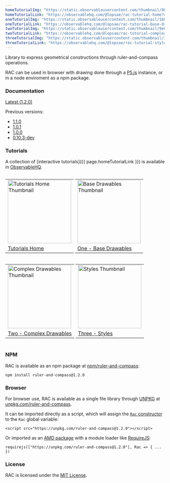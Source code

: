 ```yaml
---
homeTutorialImg: "https://static.observableusercontent.com/thumbnail/9802bd7d18cde48702d17122d317377618b6ec774200f56bbe10e0d2958ed8a3.jpg"
homeTutorialLink: "https://observablehq.com/@lopsae/rac-tutorial-home?collection=@lopsae/rac-tutorials"
oneTutorialImg: "https://static.observableusercontent.com/thumbnail/1602ac3ccd7fe186b4467ad1c21c85a4e334b89be40e5bd43d51c298069e1146.jpg"
oneTutorialLink: "https://observablehq.com/@lopsae/rac-tutorial-base-drawables?collection=@lopsae/rac-tutorials"
twoTutorialImg: "https://static.observableusercontent.com/thumbnail/9e00d8b24b88e7050b5442ea70b1db0b6bc2dc03ee7627e14599352e7de4a063.jpg"
twoTutorialLink: "https://observablehq.com/@lopsae/rac-tutorial-complex-drawables?collection=@lopsae/rac-tutorials"
threeTutorialImg: "https://static.observableusercontent.com/thumbnail/3d24088ee7c2725872eb76644de8bb787a610c7b27492121d60ce5e1cd551b28.jpg"
threeTutorialLink: "https://observablehq.com/@lopsae/rac-tutorial-styles?collection=@lopsae/rac-tutorials"
---
```


Library to express geometrical constructions through ruler-and-compass operations.

RAC can be used in browser with drawing done through a [P5.js](https://p5js.org/) instance, or in a node enviroment as a npm package.


### Documentation

[Latest (1.2.0)](./documentation/latest/)

Previous versions:
+ [1.1.0](./documentation/1.1.0/)
+ [1.0.1](./documentation/1.0.1/)
+ [1.0.0](./documentation/1.0.0/)
+ [0.10.3-dev](./documentation/0.10.3-dev/)



### Tutorials

A collection of [interactive tutorials]({{ page.homeTutorialLink }}) is available in [ObservableHQ](https://observablehq.com/).

<table style="display:inline-block; width: auto;">
  <tr>
    <td>
      <a href="{{ page.homeTutorialLink }}">
      <img src="{{ page.homeTutorialImg }}" alt="Tutorials Home Thumbnail" width="200"/>
      </a>
    </td>
  </tr>
  <tr>
    <td>
      <span><a href="{{ page.homeTutorialLink }}">
      Tutorials Home
      </a></span>
    </td>
  </tr>
</table>

<table style="display:inline-block; width: auto;">
  <tr>
    <td>
      <a href="{{ page.oneTutorialLink }}">
      <img src="{{ page.oneTutorialImg }}" alt="Base Drawables Thumbnail" width="200"/>
      </a>
    </td>
  </tr>
  <tr>
    <td>
      <span><a href="{{ page.oneTutorialLink }}">
      One - Base Drawables
      </a></span>
    </td>
  </tr>
</table>

<table style="display:inline-block; width: auto;">
  <tr>
    <td>
      <a href="{{ page.twoTutorialLink }}">
      <img src="{{ page.twoTutorialImg }}" alt="Complex Drawables Thumbnail" width="200"/>
      </a>
    </td>
  </tr>
  <tr>
    <td>
      <span><a href="{{ page.twoTutorialLink }}">
      Two - Complex Drawables
      </a></span>
    </td>
  </tr>
</table>

<table style="display:inline-block; width: auto;">
  <tr>
    <td>
      <a href="{{ page.threeTutorialLink }}">
      <img src="{{ page.threeTutorialImg }}" alt="Styles Thumbnail" width="200"/>
      </a>
    </td>
  </tr>
  <tr>
    <td>
      <span><a href="{{ page.threeTutorialLink }}">
      Three - Styles
      </a></span>
    </td>
  </tr>
</table>



### NPM

RAC is available as an npm package at [npm/ruler-and-compass](https://www.npmjs.com/package/ruler-and-compass):
```
npm install ruler-and-compass@1.2.0
```



### Browser

For browser use, RAC is available as a single file library through [UNPKG](https://unpkg.com/) at [unpkg.com/ruler-and-compass](https://unpkg.com/ruler-and-compass).

It can be imported directly as a script, which will assign the [`Rac` constructor](./documentation/latest/Rac.html) to the `Rac` global variable:
```
<script src="https://unpkg.com/ruler-and-compass@1.2.0"></script>
```

Or imported as an [AMD package](https://github.com/amdjs/amdjs-api/blob/master/AMD.md) with a module loader like [RequireJS](https://requirejs.org/):
```
requirejs(["https://unpkg.com/ruler-and-compass@1.2.0"], Rac => { ... })
```



### License

RAC is licensed under the [MIT License](https://github.com/lopsae/rac/blob/main/LICENSE).

